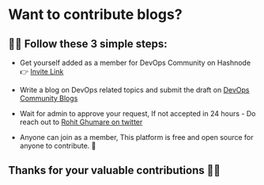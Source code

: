 # Want to contribute blogs?

 ## 🙇🏻 Follow these 3 simple steps:
- Get yourself added as a member for DevOps Community on Hashnode 👉 [Invite Link](https://hashnode.com/teams/invite/d6bdc226-46f4-48b6-be1f-14400eff28f3)
- Write a blog on DevOps related topics and submit the draft on [DevOps Community Blogs](https://devopscommunity.hashnode.dev/)
- Wait for admin to approve your request, If not accepted in 24 hours - Do reach out to [Rohit Ghumare on twitter](http://twitter.com/rohitg00)

- Anyone can join as a member, This platform is free and open source for anyone to contribute. 💙

## Thanks for your valuable contributions 🙏🏻
